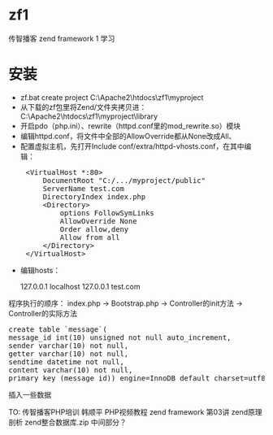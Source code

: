 zf1
===

传智播客 zend framework 1 学习


# 安装
- zf.bat create project C:\Apache2\htdocs\zf1\myproject
- 从下载的zf包里将Zend/文件夹拷贝进：C:\Apache2\htdocs\zf1\myproject\library 
- 开启pdo（php.ini）、rewrite（httpd.conf里的mod_rewrite.so）模块
- 编辑httpd.conf，将文件中全部的AllowOverride都从None改成All、
- 配置虚拟主机，先打开Include conf/extra/httpd-vhosts.conf，在其中编辑：

<pre>
	&lt;VirtualHost *:80&gt;
		DocumentRoot "C:/.../myproject/public"
        ServerName test.com
        DirectoryIndex index.php
        &lt;Directory&gt;
            options FollowSymLinks
            AllowOverride None
            Order allow,deny
            Allow from all
        &lt;/Directory&gt;
    &lt;/VirtualHost&gt;
</pre>

- 编辑hosts：

    127.0.0.1 localhost
    127.0.0.1 test.com


程序执行的顺序： index.php -> Bootstrap.php -> Controller的init方法 -> Controller的实际方法

<pre>
create table `message`(
message_id int(10) unsigned not null auto_increment,
sender varchar(10) not null,
getter varchar(10) not null,
sendtime datetime not null,
content varchar(10) not null,
primary key (message_id)) engine=InnoDB default charset=utf8;
</pre>

插入一些数据

TO: 传智播客PHP培训 韩顺平 PHP视频教程 zend framework 第03讲 zend原理剖析 zend整合数据库.zip 中间部分？